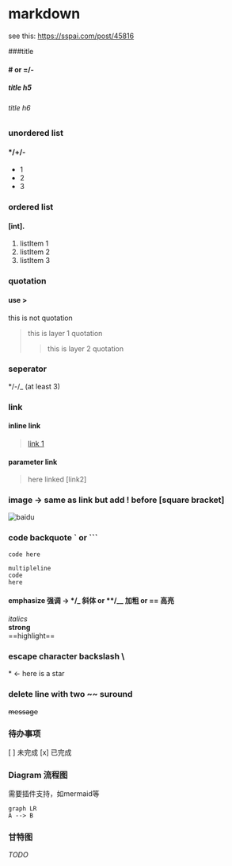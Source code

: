 # markdown
see this: https://sspai.com/post/45816

###title

#### # or =/-

##### title h5

###### title h6

### unordered list

#### */+/-

* 1
* 2
* 3


### ordered list
#### [int].

1. listItem 1
2. listItem 2
3. listItem 3


### quotation
#### use >

this is not quotation
> this is layer 1 quotation
>> this is layer 2 quotation

### seperator

 */-/_ (at least 3)

### link

#### inline link

> [link 1](url)

#### parameter link

> [link 2]: url "title 2"
> here linked [link2]


### image -> same as link but add ! before [square bracket]

![baidu](www.baidu.com/img/bd_logo1.png)


### code backquote ` or ```

`code here`

```key
multipleline
code
here
```

#### emphasize 强调 -> */_ 斜体 or **/__ 加粗 or == 高亮

*italics*  
**strong**  
==highlight==  


### escape character backslash \

\* <- here is a star

### delete line with two ~~ suround

~~message~~

### 待办事项

[ ] 未完成
[x] 已完成

### Diagram 流程图

需要插件支持，如mermaid等

```mermaid
graph LR
A --> B
```

### 甘特图

*TODO*


